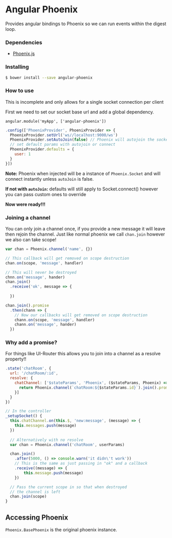 Angular Phoenix
===
Provides angular bindings to Phoenix so we can run events within the digest loop.

### Dependencies

- [Phoenix.js](https://raw.githubusercontent.com/phoenixframework/phoenix/964066d320afef59d99667e2bf84083f27d41e32/priv/static/phoenix.js)


### Installing

```bash
$ bower install --save angular-phoenix
```

### How to use
This is incomplete and only allows for a single socket connection per client

First we need to set our socket base url and add a global dependency.

`angular.module('myApp', ['angular-phoenix'])`

```javascript
.config(['PhoenixProvider', PhoenixProvider => {
  PhoenixProvider.setUrl('ws//localhost:9000/ws')
  PhoenixProvider.setAutoJoin(false) // Phoenix will autojoin the socket unless this is called
  // set default params with autojoin or connect
  PhoenixProvider.defaults = {
    user: 1
  }
}])
```
**Note:** Phoenix when injected will be a instance of `Phoenix.Socket` and will connect instantly unless 
`autoJoin` is false.

**If not with `autoJoin`:** defaults will still apply to Socket.connect() however you can pass custom ones to override 

**__Now were ready!!!__**

### Joining a channel
You can only join a channel once, if you provide a new message it will leave then rejoin the channel.
Just like normal phoenix we call `chan.join` however we also can take scope!

```javascript
var chan = Phoenix.channel('name', {})

// This callback will get removed on scope destruction
chan.on(scope, 'message', handler)

// This will never be destroyed
chnn.on('message', hander)
chan.join()
  .receive('ok', message => {
    
  })

chan.join().promise
  .then(chann => {
    // Now our callbacks will get removed on scope destruction
    chann.on(scope, 'message', handler)
    chann.on('message', hander)
  })
```

### Why add a promise?
For things like UI-Router this allows you to join into a channel as a resolve property!! 
```javascript
.state('chatRoom', {
  url: '/chatRoom/:id',
  resolve: {
    chatChannel: ['$stateParams', 'Phoenix', ($stateParams, Phoenix) => {
      return Phoenix.channel(`chatRoom:${$stateParams.id}`).join().promise
    }]
  }
})

// In the controller
_setupSocket() {
  this.chatChannel.on(this.$, 'new:message', (message) => {
    this.messages.push(message)
  })
  
  // Alternatively with no resolve
  var chan = Phoenix.channel('chatRoom', userParams)

  chan.join()
    .after(5000, () => console.warn('it didn\'t work'))
    // This is the same as just passing in "ok" and a callback
    .receive((message) => {
        this.message.push(message)
    })

  // Pass the current scope in so that when destroyed
  // the channel is left
  chan.join(scope)
}
```

## Accessing Phoenix
`Phoenix.BasePhoenix` is the original phoenix instance.
